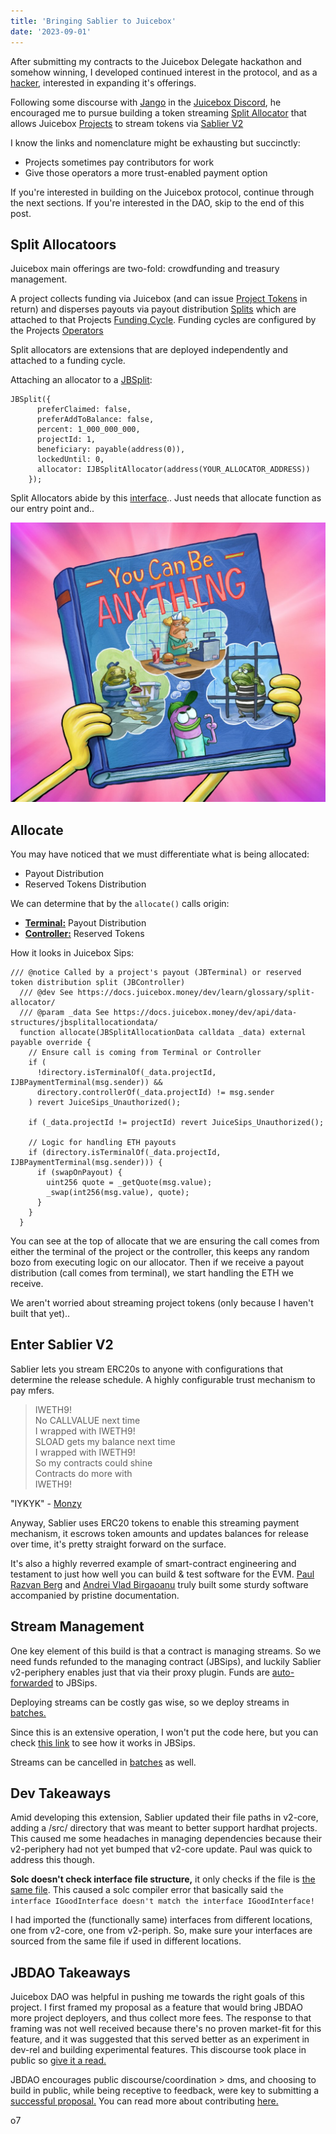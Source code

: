 ```yaml
---
title: 'Bringing Sablier to Juicebox'
date: '2023-09-01'
---
```


After submitting my contracts to the Juicebox Delegate hackathon and somehow winning, I developed continued interest in the protocol, and as a [hacker](http://www.catb.org/~esr/faqs/hacker-howto.html), interested in expanding it's offerings.

Following some discourse with [Jango](https://jango.eth.limo/) in the [Juicebox Discord](https://discord.gg/Z4tngdRJ), he encouraged me to pursue building a token streaming [Split Allocator](https://docs.juicebox.money/dev/learn/glossary/split-allocator/) that allows Juicebox [Projects](https://docs.juicebox.money/user/project/) to stream tokens via [Sablier V2](https://sablier.com/) 

I know the links and nomenclature might be exhausting but succinctly:

* Projects sometimes pay contributors for work
* Give those operators a more trust-enabled payment option

If you're interested in building on the Juicebox protocol, continue through the next sections. If you're interested in the DAO, skip to the end of this post.

## Split Allocatoors

Juicebox main offerings are two-fold: crowdfunding and treasury management. 

A project collects funding via Juicebox (and can issue [Project Tokens](https://docs.juicebox.money/user/project/#token) in return) and disperses payouts via payout distribution [Splits](https://docs.juicebox.money/dev/learn/glossary/splits/) which are attached to that Projects [Funding Cycle](https://docs.juicebox.money/dev/learn/glossary/funding-cycle/). Funding cycles are configured by the Projects [Operators](https://docs.juicebox.money/dev/learn/glossary/operator/)

Split allocators are extensions that are deployed independently and attached to a funding cycle.

Attaching an allocator to a [JBSplit](https://docs.juicebox.money/dev/api/data-structures/jbsplit/):

```solidity
JBSplit({
      preferClaimed: false,
      preferAddToBalance: false,
      percent: 1_000_000_000,
      projectId: 1,
      beneficiary: payable(address(0)),
      lockedUntil: 0,
      allocator: IJBSplitAllocator(address(YOUR_ALLOCATOR_ADDRESS))
    });
```

Split Allocators abide by this [interface](https://docs.juicebox.money/dev/api/interfaces/ijbsplitallocator/).. Just needs that allocate function as our entry point and..

![](https://raw.githubusercontent.com/simplemachine92/blog/main/public/images/anything.jpeg)

## Allocate

You may have noticed that we must differentiate what is being allocated:

* Payout Distribution
* Reserved Tokens Distribution

We can determine that by the ```allocate()``` calls origin:

* [**Terminal:**](https://docs.juicebox.money/dev/learn/architecture/terminals/) Payout Distribution
* [**Controller:**](https://docs.juicebox.money/dev/api/contracts/or-controllers/jbcontroller3_1/) Reserved Tokens

How it looks in Juicebox Sips:
```solidity
/// @notice Called by a project's payout (JBTerminal) or reserved token distribution split (JBController)
  /// @dev See https://docs.juicebox.money/dev/learn/glossary/split-allocator/
  /// @param _data See https://docs.juicebox.money/dev/api/data-structures/jbsplitallocationdata/
  function allocate(JBSplitAllocationData calldata _data) external payable override {
    // Ensure call is coming from Terminal or Controller
    if (
      !directory.isTerminalOf(_data.projectId, IJBPaymentTerminal(msg.sender)) &&
      directory.controllerOf(_data.projectId) != msg.sender
    ) revert JuiceSips_Unauthorized();

    if (_data.projectId != projectId) revert JuiceSips_Unauthorized();

    // Logic for handling ETH payouts
    if (directory.isTerminalOf(_data.projectId, IJBPaymentTerminal(msg.sender))) {
      if (swapOnPayout) {
        uint256 quote = _getQuote(msg.value);
        _swap(int256(msg.value), quote);
      }
    }
  }
```

You can see at the top of allocate that we are ensuring the call comes from either the terminal of the project or the controller, this keeps any random bozo from executing logic on our allocator. Then if we receive a payout distribution (call comes from terminal), we start handling the ETH we receive.

We aren't worried about streaming project tokens (only because I haven't built that yet)..

## Enter Sablier V2

Sablier lets you stream ERC20s to anyone with configurations that determine the release schedule. A highly configurable trust mechanism to pay mfers.

>IWETH9!  
No CALLVALUE next time  
I wrapped with IWETH9!  
SLOAD gets my balance next time  
I wrapped with IWETH9!  
So my contracts could shine  
Contracts do more with  
IWETH9!

"IYKYK" - [Monzy](https://genius.com/Monzy-kill-dash-nine-lyrics)

Anyway, Sablier uses ERC20 tokens to enable this streaming payment mechanism, it escrows token amounts and updates balances for release over time, it's pretty straight forward on the surface.

It's also a highly reverred example of smart-contract engineering and testament to just how well you can build & test software for the EVM. [Paul Razvan Berg](https://twitter.com/PaulRBerg) and [
Andrei Vlad Birgaoanu](https://twitter.com/andreivladbrg) truly built some sturdy software accompanied by pristine documentation.

## Stream Management

One key element of this build is that a contract is managing streams. So we need funds refunded to the managing contract (JBSips), and luckily Sablier v2-periphery enables just that via their proxy plugin. Funds are [auto-forwarded](https://docs.sablier.com/contracts/v2/guides/proxy-architecture/deploy) to JBSips.

Deploying streams can be costly gas wise, so we deploy streams in [batches.](https://docs.sablier.com/contracts/v2/guides/proxy-architecture/batch-stream)

Since this is an extensive operation, I won't put the code here, but you can check [this link](https://github.com/simplemachine92/JBSips/blob/eec2da1b331bb007f35ea97e94bd6b763c2fac51/src/abstract/JBSablier.sol#L211) to see how it works in JBSips.

Streams can be cancelled in [batches](https://github.com/simplemachine92/JBSips/blob/eec2da1b331bb007f35ea97e94bd6b763c2fac51/src/JBSips.sol#L173C31-L173C31) as well.

## Dev Takeaways

Amid developing this extension, Sablier updated their file paths in v2-core, adding a /src/ directory that was meant to better support hardhat projects. This caused me some headaches in managing dependencies because their v2-periphery had not yet bumped that v2-core update. Paul was quick to address this though.

**Solc doesn't check interface file structure,** it only checks if the file is [the same file](https://forum.soliditylang.org/t/making-interfaces-structural/1790). This caused a solc compiler error that basically said ```the interface IGoodInterface doesn't match the interface IGoodInterface!```

I had imported the (functionally same) interfaces from different locations, one from v2-core, one from v2-periph. So, make sure your interfaces are sourced from the same file if used in different locations.

## JBDAO Takeaways

Juicebox DAO was helpful in pushing me towards the right goals of this project. I first framed my proposal as a feature that would bring JBDAO more project deployers, and thus collect more fees. The response to that framing was not well received because there's no proven market-fit for this feature, and it was suggested that this served better as an experiment in dev-rel and building experimental features. This discourse took place in public so [give it a read.](https://discord.com/channels/775859454780244028/1134595113381798008)

JBDAO encourages public discourse/coordination > dms, and choosing to build in public, while being receptive to feedback, were key to submitting a [successful proposal.](https://www.jbdao.org/s/juicebox/412) You can read more about contributing [here.](https://docs.juicebox.money/dao/contribute/)

o7